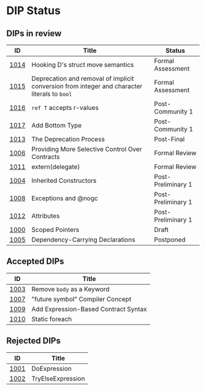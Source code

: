 # DIP Status

## DIPs in review
|                  ID|                                          Title|            Status|
|--------------------|-----------------------------------------------|------------------|
|[1014](./DIP1014.md)|              Hooking D's struct move semantics| Formal Assessment|
|[1015](./DIP1015.md)| Deprecation and removal of implicit conversion from integer and character literals to `bool` | Formal Assessment|
|[1016](./DIP1016.md)|                       `ref T` accepts r-values|  Post-Community 1|
|[1017](./DIP1017.md)|                                Add Bottom Type|  Post-Community 1|
|[1013](./DIP1013.md)|                        The Deprecation Process|        Post-Final|
|[1006](./DIP1006.md)|Providing More Selective Control Over Contracts|     Formal Review|
|[1011](./DIP1011.md)|                               extern(delegate)|     Formal Review|
|[1004](./DIP1004.md)|                         Inherited Constructors|Post-Preliminary 1|
|[1008](./DIP1008.md)|                           Exceptions and @nogc|Post-Preliminary 1|
|[1012](./DIP1012.md)|                                     Attributes|Post-Preliminary 1|
|[1000](./DIP1000.md)|                                Scoped Pointers|             Draft|
|[1005](./DIP1005.md)|               Dependency-Carrying Declarations|         Postponed|

## Accepted DIPs
|                           ID|                                 Title|
|-----------------------------|--------------------------------------|
|[1003](./accepted/DIP1003.md)|            Remove `body` as a Keyword|
|[1007](./accepted/DIP1007.md)|      "future symbol" Compiler Concept|
|[1009](./accepted/DIP1009.md)|  Add Expression-Based Contract Syntax|
|[1010](./accepted/DIP1010.md)|                        Static foreach|

## Rejected DIPs
|                           ID|                                 Title|
|-----------------------------|--------------------------------------|
|[1001](./rejected/DIP1001.md)|                          DoExpression|
|[1002](./rejected/DIP1002.md)|                     TryElseExpression|
